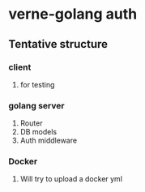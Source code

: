 # verne-golang auth
## Tentative structure 
### client
1. for testing
### golang server
1. Router
2. DB models
3. Auth middleware
### Docker
1. Will try to upload a docker yml
